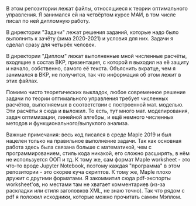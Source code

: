 В этом репозитории лежат файлы, относящиеся к теории оптимального управления. Я занимался ей на четвёртом курсе МАИ, в том числе писал по ней дипломную работу.  

В директории "Задачи" лежат решения заданий, которые надо было выполнить к зачёту (зима 2020-2021) и условия для них. Задачи я сделал сразу для четырёх человек.

В директории "Диплом" лежат выполненные мной численные расчёты, входящие в состав ВКР, презентация, с которой я выходил на её защиту и начало, собственно, самого её текста. Объяснить вкратце, чем я занимался в ВКР, не получится, так что информация об этом лежит в этих файлах.

Помимо чисто теоретических выкладок, любое современное решение задачи по теории оптимального управления требует численных расчётов, выполняемых в соответствии с построенной мат. моделью. Эти расчёты я сюда и выложил. То есть, тут много мат. моделирования, задач оптимизации, линейной алгебры, и ещё немного численных методов и функционального/выпуклого анализа. 

Важные примечания: весь код писался в среде Maple 2019 и был нацелен только на правильное выполнение задачи. Так как основная работа здесь была связана больше с математикой, чем с программированием, стиль кода никакой, его сложно расширять, в нём не используется ООП и тд. К тому же, сам формат Maple worksheet - это что-то вроде Jupyter Notebook, поэтому каждая "программа" в этом репозитории - это скорее куча скриптов. К тому же, Maple плохо дружит с другими форматами. Я закоммитил сюда pdf-экспорты worksheet'ов, но местами там не хватает комментариев (из-за раскладки или стиля заголовков XML, не знаю точно). Так что рядом с pdf я положил исходники, которые можно прочитать самим Мэплом.

